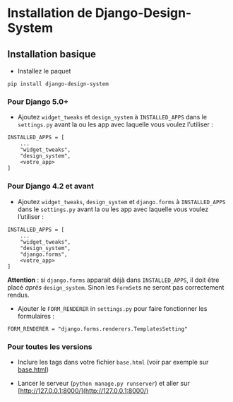 # Installation de Django-Design-System

## Installation basique

- Installez le paquet

```{ .bash }
pip install django-design-system
```
### Pour Django 5.0+

- Ajoutez `widget_tweaks` et `design_system` à `INSTALLED_APPS` dans le `settings.py` avant la ou les app avec laquelle vous voulez l’utiliser :

```{ .python }
INSTALLED_APPS = [
    ...
    "widget_tweaks",
    "design_system",
    <votre_app>
]
```

### Pour Django 4.2 et avant

- Ajoutez `widget_tweaks`, `design_system` et `django.forms` à `INSTALLED_APPS` dans le `settings.py` avant la ou les app avec laquelle vous voulez l’utiliser :

```{ .python }
INSTALLED_APPS = [
    ...
    "widget_tweaks",
    "design_system",
    "django.forms",
    <votre_app>
]
```

**Attention** : si `django.forms` apparait déjà dans `INSTALLED_APPS`, il doit être placé *après* `design_system`. Sinon les `FormSet`s ne seront pas correctement rendus.

- Ajouter le `FORM_RENDERER` in `settings.py` pour faire fonctionner les formulaires :

```{ .python }
FORM_RENDERER = "django.forms.renderers.TemplatesSetting"
```

### Pour toutes les versions

- Inclure les tags dans votre fichier `base.html` (voir par exemple sur [base.html](https://github.com/numerique-gouv/django-design-system/blob/main/example_design_system/templates/example_design_system/base.html))

- Lancer le serveur (`python manage.py runserver`) et aller sur [http://127.0.0.1:8000/](http://127.0.0.1:8000/)
